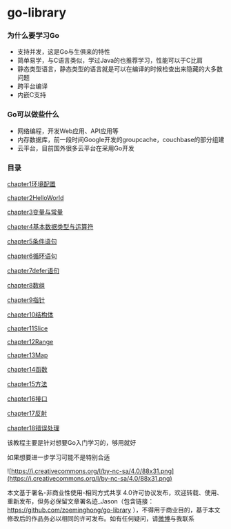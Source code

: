 # go-library

### 为什么要学习Go

- 支持并发，这是Go与生俱来的特性
- 简单易学，与C语言类似，学过Java的也推荐学习，性能可以于C比肩
- 静态类型语言，静态类型的语言就是可以在编译的时候检查出来隐藏的大多数问题
- 跨平台编译
- 内嵌C支持

### Go可以做些什么

- 网络编程，开发Web应用、API应用等
- 内存数据库，前一段时间Google开发的groupcache，couchbase的部分组建
- 云平台，目前国外很多云平台在采用Go开发
###  目录

[chapter1环境配置](https://github.com/zoeminghong/go-library/blob/master/chapter1%E7%8E%AF%E5%A2%83%E9%85%8D%E7%BD%AE.md)

[chapter2HelloWorld](https://github.com/zoeminghong/go-library/blob/master/chapter2HelloWorld.md)

[chapter3变量与常量](https://github.com/zoeminghong/go-library/blob/master/chapter3%E5%8F%98%E9%87%8F%E4%B8%8E%E5%B8%B8%E9%87%8F.md)

[chapter4基本数据类型与运算符](https://github.com/zoeminghong/go-library/blob/master/chapter4%E5%9F%BA%E6%9C%AC%E6%95%B0%E6%8D%AE%E7%B1%BB%E5%9E%8B%E4%B8%8E%E8%BF%90%E7%AE%97%E7%AC%A6.md)

[chapter5条件语句](https://github.com/zoeminghong/go-library/blob/master/chapter5%E6%9D%A1%E4%BB%B6%E8%AF%AD%E5%8F%A5.md)

[chapter6循环语句](https://github.com/zoeminghong/go-library/blob/master/chapter6%E5%BE%AA%E7%8E%AF%E8%AF%AD%E5%8F%A5.md)

[chapter7defer语句](https://github.com/zoeminghong/go-library/blob/master/chapter7defer%E8%AF%AD%E5%8F%A5.md)

[chapter8数组](https://github.com/zoeminghong/go-library/blob/master/chapter8%E6%95%B0%E7%BB%84.md)

[chapter9指针](https://github.com/zoeminghong/go-library/blob/master/chapter9%E6%8C%87%E9%92%88.md)

[chapter10结构体](https://github.com/zoeminghong/go-library/blob/master/chapter10%E7%BB%93%E6%9E%84%E4%BD%93.md)

[chapter11Slice](https://github.com/zoeminghong/go-library/blob/master/chapter11Slice.md)

[chapter12Range](https://github.com/zoeminghong/go-library/blob/master/chapter12Range.md)

[chapter13Map](https://github.com/zoeminghong/go-library/blob/master/chapter13Map.md)

[chapter14函数](https://github.com/zoeminghong/go-library/blob/master/chapter14%E5%87%BD%E6%95%B0.md)

[chapter15方法](https://github.com/zoeminghong/go-library/blob/master/chapter15%E6%96%B9%E6%B3%95.md)

[chapter16接口](https://github.com/zoeminghong/go-library/blob/master/chapter16%E6%8E%A5%E5%8F%A3.md)

[chapter17反射](https://github.com/zoeminghong/go-library/blob/master/chapter17%E5%8F%8D%E5%B0%84.md)

[chapter18错误处理](https://github.com/zoeminghong/go-library/blob/master/chapter18%E9%94%99%E8%AF%AF%E5%A4%84%E7%90%86.md)

该教程主要是针对想要Go入门学习的，够用就好

如果想要进一步学习可能不是特别合适

![https://i.creativecommons.org/l/by-nc-sa/4.0/88x31.png](https://i.creativecommons.org/l/by-nc-sa/4.0/88x31.png)

本文基于署名-非商业性使用-相同方式共享 4.0许可协议发布，欢迎转载、使用、重新发布，但务必保留文章署名迹_Jason（包含链接：https://github.com/zoeminghong/go-library ），不得用于商业目的，基于本文修改后的作品务必以相同的许可发布。如有任何疑问，请[微博](http://weibo.com/jasongoo123)与我联系

